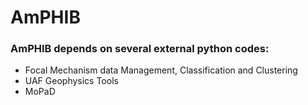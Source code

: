 # AmPHIB













### AmPHIB depends on several external python codes:
- Focal Mechanism data Management, Classification and Clustering 
- UAF Geophysics Tools
- MoPaD

